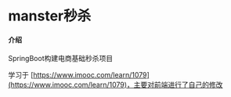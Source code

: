 # manster秒杀

#### 介绍
SpringBoot构建电商基础秒杀项目

学习于 [https://www.imooc.com/learn/1079](https://www.imooc.com/learn/1079)，主要对前端进行了自己的修改
